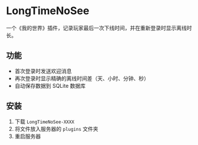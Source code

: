 # LongTimeNoSee
一个《我的世界》插件，记录玩家最后一次下线时间，并在重新登录时显示离线时长。

## 功能
- 首次登录时发送欢迎消息
- 再次登录时显示精确的离线时间差（天、小时、分钟、秒）
- 自动保存数据到 SQLite 数据库

## 安装
1. 下载 `LongTimeNoSee-XXXX`  <!-- 版本更新 -->
2. 将文件放入服务器的 `plugins` 文件夹
3. 重启服务器
